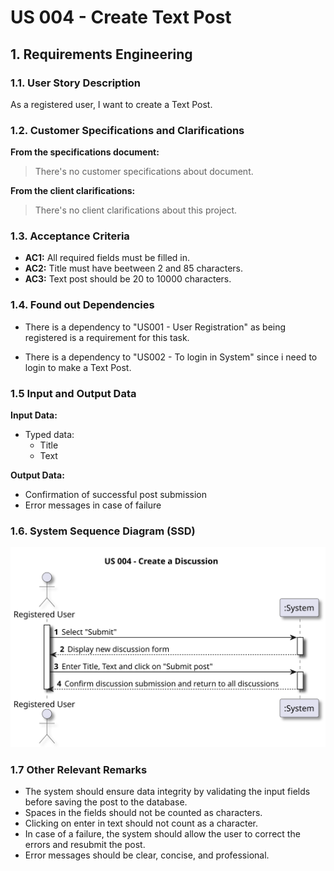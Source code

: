 # US 004 - Create Text Post

## 1. Requirements Engineering


### 1.1. User Story Description


As a registered user, I want to create a Text Post.


### 1.2. Customer Specifications and Clarifications 


**From the specifications document:**

>	There's no customer specifications about document.


**From the client clarifications:**

>  There's no client clarifications about this project.

### 1.3. Acceptance Criteria


* **AC1:** All required fields must be filled in.
* **AC2:** Title must have beetween 2 and 85 characters.
* **AC3:** Text post should be 20 to 10000 characters.



### 1.4. Found out Dependencies

* There is a dependency to "US001 - User Registration" as being registered is a requirement for this task.

* There is a dependency to "US002 - To login in System" since i need to login to make a Text Post.



### 1.5 Input and Output Data


**Input Data:**

* Typed data:
	* Title
	* Text


**Output Data:**

* Confirmation of successful post submission
* Error messages in case of failure


### 1.6. System Sequence Diagram (SSD)


![System Sequence Diagram - Alternative One](svg/us004-system-sequence-diagram.svg)




### 1.7 Other Relevant Remarks

* The system should ensure data integrity by validating the input fields before saving the post to the database.
* Spaces in the fields should not be counted as characters.
* Clicking on enter in text should not count as a character.
* In case of a failure, the system should allow the user to correct the errors and resubmit the post.
* Error messages should be clear, concise, and professional. 
